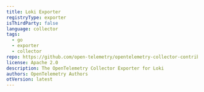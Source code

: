 ```yaml
---
title: Loki Exporter
registryType: exporter
isThirdParty: false
language: collector
tags:
  - go
  - exporter
  - collector
repo: https://github.com/open-telemetry/opentelemetry-collector-contrib/tree/main/exporter/lokiexporter
license: Apache 2.0
description: The OpenTelemetry Collector Exporter for Loki
authors: OpenTelemetry Authors
otVersion: latest 
---
```

